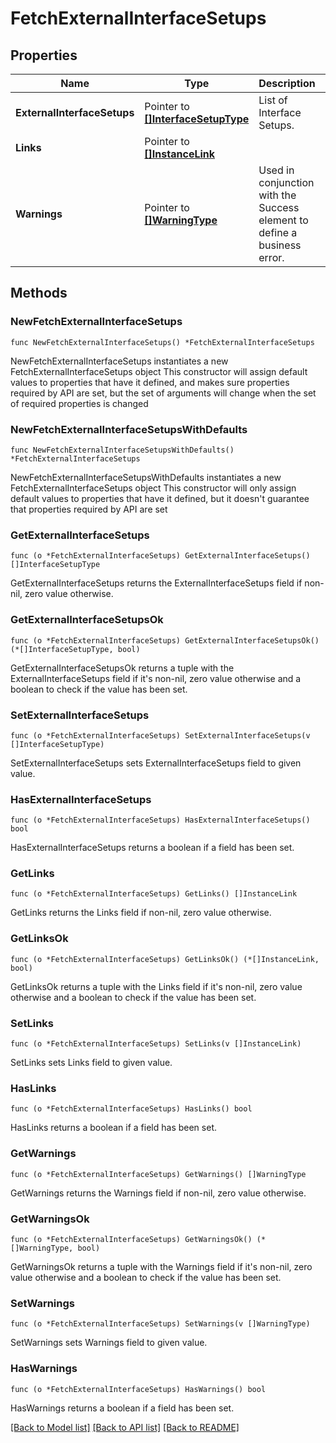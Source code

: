 # FetchExternalInterfaceSetups

## Properties

Name | Type | Description | Notes
------------ | ------------- | ------------- | -------------
**ExternalInterfaceSetups** | Pointer to [**[]InterfaceSetupType**](InterfaceSetupType.md) | List of Interface Setups. | [optional] 
**Links** | Pointer to [**[]InstanceLink**](InstanceLink.md) |  | [optional] 
**Warnings** | Pointer to [**[]WarningType**](WarningType.md) | Used in conjunction with the Success element to define a business error. | [optional] 

## Methods

### NewFetchExternalInterfaceSetups

`func NewFetchExternalInterfaceSetups() *FetchExternalInterfaceSetups`

NewFetchExternalInterfaceSetups instantiates a new FetchExternalInterfaceSetups object
This constructor will assign default values to properties that have it defined,
and makes sure properties required by API are set, but the set of arguments
will change when the set of required properties is changed

### NewFetchExternalInterfaceSetupsWithDefaults

`func NewFetchExternalInterfaceSetupsWithDefaults() *FetchExternalInterfaceSetups`

NewFetchExternalInterfaceSetupsWithDefaults instantiates a new FetchExternalInterfaceSetups object
This constructor will only assign default values to properties that have it defined,
but it doesn't guarantee that properties required by API are set

### GetExternalInterfaceSetups

`func (o *FetchExternalInterfaceSetups) GetExternalInterfaceSetups() []InterfaceSetupType`

GetExternalInterfaceSetups returns the ExternalInterfaceSetups field if non-nil, zero value otherwise.

### GetExternalInterfaceSetupsOk

`func (o *FetchExternalInterfaceSetups) GetExternalInterfaceSetupsOk() (*[]InterfaceSetupType, bool)`

GetExternalInterfaceSetupsOk returns a tuple with the ExternalInterfaceSetups field if it's non-nil, zero value otherwise
and a boolean to check if the value has been set.

### SetExternalInterfaceSetups

`func (o *FetchExternalInterfaceSetups) SetExternalInterfaceSetups(v []InterfaceSetupType)`

SetExternalInterfaceSetups sets ExternalInterfaceSetups field to given value.

### HasExternalInterfaceSetups

`func (o *FetchExternalInterfaceSetups) HasExternalInterfaceSetups() bool`

HasExternalInterfaceSetups returns a boolean if a field has been set.

### GetLinks

`func (o *FetchExternalInterfaceSetups) GetLinks() []InstanceLink`

GetLinks returns the Links field if non-nil, zero value otherwise.

### GetLinksOk

`func (o *FetchExternalInterfaceSetups) GetLinksOk() (*[]InstanceLink, bool)`

GetLinksOk returns a tuple with the Links field if it's non-nil, zero value otherwise
and a boolean to check if the value has been set.

### SetLinks

`func (o *FetchExternalInterfaceSetups) SetLinks(v []InstanceLink)`

SetLinks sets Links field to given value.

### HasLinks

`func (o *FetchExternalInterfaceSetups) HasLinks() bool`

HasLinks returns a boolean if a field has been set.

### GetWarnings

`func (o *FetchExternalInterfaceSetups) GetWarnings() []WarningType`

GetWarnings returns the Warnings field if non-nil, zero value otherwise.

### GetWarningsOk

`func (o *FetchExternalInterfaceSetups) GetWarningsOk() (*[]WarningType, bool)`

GetWarningsOk returns a tuple with the Warnings field if it's non-nil, zero value otherwise
and a boolean to check if the value has been set.

### SetWarnings

`func (o *FetchExternalInterfaceSetups) SetWarnings(v []WarningType)`

SetWarnings sets Warnings field to given value.

### HasWarnings

`func (o *FetchExternalInterfaceSetups) HasWarnings() bool`

HasWarnings returns a boolean if a field has been set.


[[Back to Model list]](../README.md#documentation-for-models) [[Back to API list]](../README.md#documentation-for-api-endpoints) [[Back to README]](../README.md)


